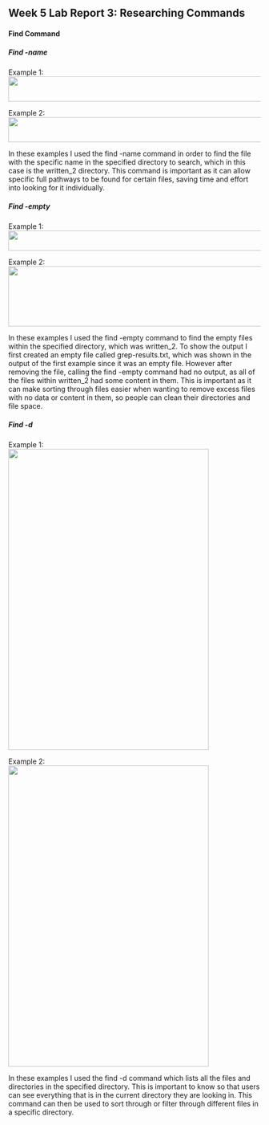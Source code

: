 ## Week 5 Lab Report 3: Researching Commands
#### Find Command

##### Find -name
Example 1: <br>
<img src="https://user-images.githubusercontent.com/122492769/218555734-b30046c4-0923-4bd1-84f0-1b50dcae2afa.png" width="620" height="50"> 

Example 2: <br>
<img src="https://user-images.githubusercontent.com/122492769/218555816-4fc542a1-de59-4050-9d66-e765268d7eff.png" width="620" height="50"> 

In these examples I used the find -name command in order to find the file with the specific name in the specified directory to search, which in this case is the written_2 directory. This command is important as it can allow specific full pathways to be found for certain files, saving time and effort into looking for it individually.

##### Find -empty

Example 1: <br>
<img src="https://user-images.githubusercontent.com/122492769/218558619-1a926007-f315-4d58-aa93-7cda27203b1d.png" width="620" height="40"> 

Example 2: <br>
<img src="https://user-images.githubusercontent.com/122492769/218559072-892b09eb-9aa8-4f96-8486-8061333d4195.png" width="620" height="120"> 

In these examples I used the find -empty command to find the empty files within the specified directory, which was written_2. To show the output I first created an empty file called grep-results.txt, which was shown in the output of the first example since it was an empty file. However after removing the file, calling the find -empty command had no output, as all of the files within written_2 had some content in them. This is important as it can make sorting through files easier when wanting to remove excess files with no data or content in them, so people can clean their directories and file space.

##### Find -d

Example 1: <br>
<img src="https://user-images.githubusercontent.com/122492769/218564492-09c9c1c2-c3bc-41a7-ae81-c01c3bca918c.png" width="400" height="600"> 

Example 2: <br>
<img src="https://user-images.githubusercontent.com/122492769/218564505-a26a2f82-b5c5-4a2f-9971-8714df2215f1.png" width="400" height="600"> 

In these examples I used the find -d command which lists all the files and directories in the specified directory. This is important to know so that users can see everything that is in the current directory they are looking in. This command can then be used to sort through or filter through different files in a specific directory.

